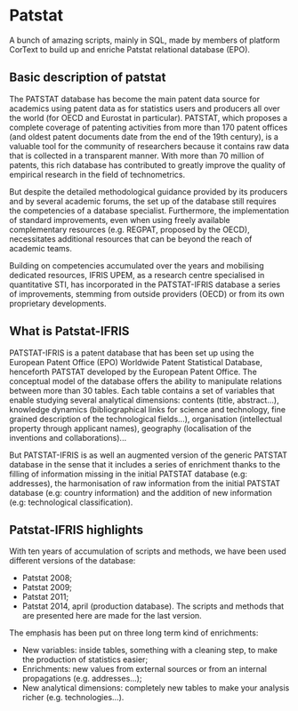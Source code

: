 # Patstat
A bunch of amazing scripts, mainly in SQL, made by members of platform CorText to build up and enriche Patstat relational database (EPO).

## Basic description of patstat
The PATSTAT database has become the main patent data source for academics using patent data as for statistics users and producers all over the world (for OECD and Eurostat in particular). PATSTAT, which proposes a complete coverage of patenting activities from more than 170 patent offices (and oldest patent documents date from the end of the 19th century), is a valuable tool for the community of researchers because it contains raw data that is collected in a transparent manner. With more than 70 million of patents, this rich database has contributed to greatly improve the quality of empirical research in the field of technometrics. 

But despite the detailed methodological guidance provided by its producers and by several academic forums, the set up of the database still requires the competencies of a database specialist. Furthermore, the implementation of standard improvements, even when using freely available complementary resources (e.g. REGPAT, proposed by the OECD), necessitates additional resources that can be beyond the reach of academic teams.

Building on competencies accumulated over the years and mobilising dedicated resources, IFRIS UPEM, as a research centre specialised in quantitative STI, has incorporated in the PATSTAT-IFRIS database a series of improvements, stemming from outside providers (OECD) or from its own proprietary developments.

## What is Patstat-IFRIS 
PATSTAT-IFRIS is a patent database that has been set up using the European Patent Office (EPO) Worldwide Patent Statistical Database, henceforth PATSTAT developed by the European Patent Office. The conceptual model of the database offers the ability to manipulate relations between more than 30 tables. Each table contains a set of variables that enable studying several analytical dimensions: contents (title, abstract...), knowledge dynamics (bibliographical links for science and technology, fine grained description of the technological fields...), organisation (intellectual property through applicant names), geography (localisation of the inventions and collaborations)...

But PATSTAT-IFRIS is as well an augmented version of the generic PATSTAT database in the sense that it includes a series of enrichment thanks to the filling of information missing in the initial PATSTAT database (e.g: addresses), the harmonisation of raw information from the initial PATSTAT database (e.g: country information) and the addition of new information (e.g: technological classification).

## Patstat-IFRIS highlights

With ten years of accumulation of scripts and methods, we have been used different versions of the database:
* Patstat 2008; 
* Patstat 2009;
* Patstat 2011;
* Patstat 2014, april (production database).
The scripts and methods that are presented here are made for the last version.

The emphasis has been put on three long term kind of enrichments:
* New variables: inside tables, something with a cleaning step, to make the production of statistics easier; 
* Enrichments: new values from external sources or from an internal propagations (e.g. addresses...);
* New analytical dimensions: completely new tables to make your analysis richer (e.g. technologies...).
